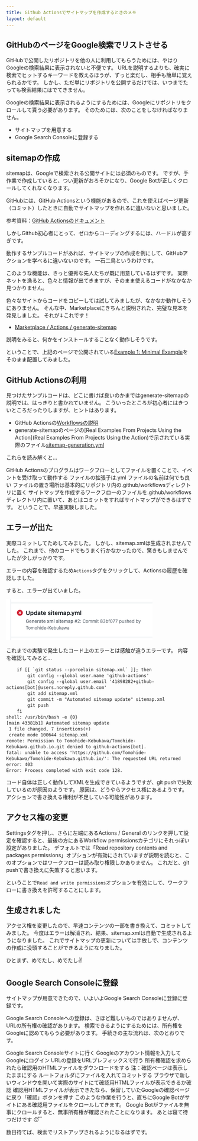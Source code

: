 ```yaml
---
title: Github Actionsでサイトマップを作成するときのメモ 
layout: default
---
```


## GitHubのページをGoogle検索でリストさせる

GitHubで公開したリポジトリを他の人に利用してもらうためには、やはりGoogleの検索結果に表示されないと不便です。 URLを説明するよりも、確実に検索でヒットするキーワードを教えるほうが、ずっと楽だし、相手も簡単に覚えられるかです。 しかし、ただ単にリポジトリを公開するだけでは、いつまでたっても検索結果にはでてきません。

Googleの検索結果に表示されるようにするためには、Googleにリポジトリをクロールして貰う必要があります。 そのためには、次のことをしなければなりません。

+ サイトマップを用意する
+ Google Search Consoleに登録する


## sitemapの作成

sitemapは、Googleで検索される公開サイトには必須のものです。 ですが、手作業で作成していると、つい更新がおろそかになり、Google Botが正しくクロールしてくれなくなります。

GitHubには、GitHub Actionsという機能があるので、これを使えばページ更新（コミット）したときに自動でサイトマップを作れるに違いないと思いました。

参考資料：[GitHub Actionsのドキュメント](https://docs.github.com/ja/actions)

しかしGithub初心者にとって、ゼロからコーディングするには、ハードルが高すぎです。

動作するサンプルコードがあれば、サイトマップの作成を例にして、GitHubアクションを学べるに違いないのです。 一石二鳥というわけです。

このような機能は、きっと優秀な先人たちが既に用意しているはずです。 実際ネットを漁ると、色々と情報が出てきますが、そのまま使えるコードがなかなか見つかりません。

色々なサイトからコードをコピーしては試してみましたが、なかなか動作しそうにありません。 そんな中、Marketplaceにきちんと説明された、完璧な見本を発見しました。 それが⇓これです！

+ [Marketplace / Actions / generate-sitemap](https://github.com/marketplace/actions/generate-sitemap)

説明をみると、何かをインストールすることなく動作しそうです。

ということで、上記のページで公開されている[Example 1: Minimal Example](https://github.com/marketplace/actions/generate-sitemap#example-1-minimal-example)をそのまま配置してみました。

## GitHub Actionsの利用

見つけたサンプルコードは、どこに書けば良いのかまではgenerate-sitemapの説明では、はっきりと書かれていません。 こういったところが初心者にはきついところだったりしますが、ヒントはあります。

+ GitHub Actionsの[Workflowsの説明](https://docs.github.com/ja/actions/learn-github-actions/understanding-github-actions#workflows)
+ generate-sitemapのページの[Real Examples From Projects Using the Action](Real Examples From Projects Using the Action)で示されている実際のファイル[sitemap-generation.yml](https://tomohide-kebukawa.github.io/sitemap/#:~:text=sitemap%2Dgeneration.yml)

これらを読み解くと…

GitHub Actionsのプログラムはワークフローとしてファイルを置くことで、イベントを受け取って動作する
ファイルの拡張子は.yml
ファイルの名前は何でも良い
ファイルの置き場所は基本的にリポジトリ内の.github/workflowsディレクトリに置く
サイトマップを作成するワークフローのファイルを.github/workflowsディレクトリ内に置いて、あとはコミットをすればサイトマップができるはずです。 ということで、早速実験しました。

## エラーが出た

実際コミットしてためしてみました。 しかし、sitemap.xmlは生成されませんでした。 これまで、他のコードでもうまく行かなかったので、驚きもしませんでしたが少しがっかりです。

エラーの内容を確認するため`Actions`タグをクリックして、Actionsの履歴を確認しました。

すると、エラーが出ていました。

![エラーのアイコン](/sitemap/error.png "エラー")

これまでの実験で発生したコード上のエラーとは感触が違うエラーです。 内容を確認してみると…

```text
	if [[ `git status --porcelain sitemap.xml` ]]; then
		git config --global user.name 'github-actions'
		git config --global user.email '41898282+github-actions[bot]@users.noreply.github.com'
		git add sitemap.xml
		git commit -m "Automated sitemap update" sitemap.xml
		git push
	fi
shell: /usr/bin/bash -e {0}
[main 43381b1] Automated sitemap update
 1 file changed, 7 insertions(+)
 create mode 100644 sitemap.xml
remote: Permission to Tomohide-Kebukawa/Tomohide-Kebukawa.github.io.git denied to github-actions[bot].
fatal: unable to access 'https://github.com/Tomohide-Kebukawa/Tomohide-Kebukawa.github.io/': The requested URL returned error: 403
Error: Process completed with exit code 128.
```

コード自体は正しく動作してXMLを生成できているようですが、git pushで失敗しているのが原因のようです。 原因は、どうやらアクセス権にあるようです。 アクションで書き換える権利が不足している可能性があります。

## アクセス権の変更

Settingsタグを押し、さらに左端にあるActions / General のリンクを押して設定を確認すると、最後の方にあるWorkflow permissionsカテゴリにそれっぽい設定がありました。 デフォルトでは「Read repository contents and packages permissions」オプションが有効にされていますが説明を読むと、このオプションではワークフローは読み取り権限しかありません。 これだと、git pushで書き換えに失敗すると思います。

ということで`Read and write permissions`オプションを有効にして、ワークフローに書き換えを許可することにします。

## 生成されました

アクセス権を変更したので、早速コンテンツの一部を書き換えて、コミットしてみました。 今度はエラーは解消され、結果、sitemap.xmlは自動で生成されるようになりました。 これでサイトマップの更新については手放しで、コンテンツの作成に没頭することができるようになりました。

ひとまず、めでたし、めでたし✌

## Google Search Consoleに登録

サイトマップが用意できたので、いよいよGoogle Search Consoleに登録に登録です。

Google Search Consoleへの登録は、さほど難しいものではありませんが、URLの所有権の確認があります。 検索できるようにするためには、所有権をGoogleに認めてもらう必要があります。 手続きの主な流れは、次のとおりです。

Google Search Consoleサイトに行く
Googleのアカウント情報を入力してGoogleにログイン
URLの登録をURLプレフィックスで行う
所有権確認を求められたら確認用のHTMLファイルをダウンロードをする
注：確認ページは表示したままにする
ルートフォルダにファイルを入れてコミットする
ブラウザで新しいウィンドウを開いて実際のサイトにて確認用HTMLファイルが表示できるか確認
確認用HTMLファイルが表示できたなら、保留していたGoogleの確認ページに戻り「確認」ボタンを押す
このような作業を行うと、直ちにGoogle Botがサイトにある確認用ファイルをクロールしてきます。 Google Botがファイルを無事にクロールすると、無事所有権が確認されたことになります。
あとは寝て待つだけです 😴

数日待てば、検索でリストアップされるようになるはずです。